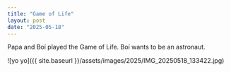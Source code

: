 ```yaml
---
title: "Game of Life"
layout: post
date: "2025-05-18"
---
```


Papa and Boí played the Game of Life. Boí wants to be an astronaut.

![yo yo]({{ site.baseurl }}/assets/images/2025/IMG_20250518_133422.jpg)
